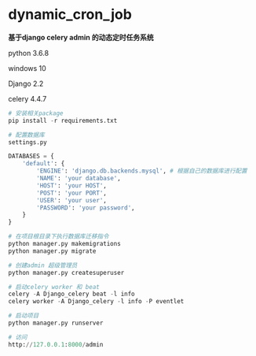 # dynamic_cron_job
**基于django celery admin 的动态定时任务系统**

python 3.6.8 

windows 10

Django 2.2

celery 4.4.7

```python
# 安装相关package
pip install -r requirements.txt

# 配置数据库
settings.py

DATABASES = {
    'default': {
        'ENGINE': 'django.db.backends.mysql', # 根据自己的数据库进行配置
        'NAME': 'your database',
        'HOST': 'your HOST',
        'POST': 'your PORT',
        'USER': 'your user',
        'PASSWORD': 'your password',
    }
}

# 在项目根目录下执行数据库迁移指令
python manager.py makemigrations
python manager.py migrate

# 创建admin 超级管理员
python manager.py createsuperuser

# 启动celery worker 和 beat
celery -A Django_celery beat -l info
celery worker -A Django_celery -l info -P eventlet

# 启动项目
python manager.py runserver

# 访问
http://127.0.0.1:8000/admin
```






